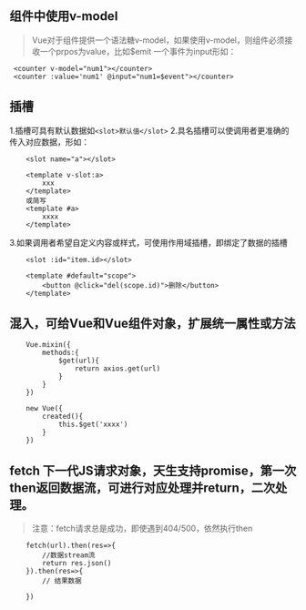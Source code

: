 ## 组件中使用v-model
> Vue对于组件提供一个语法糖v-model，如果使用v-model，则组件必须接收一个prpos为value，比如$emit 一个事件为input形如：
```
 <counter v-model="num1"></counter>
 <counter :value='num1' @input="num1=$event"></counter>
```

## 插槽
1.插槽可具有默认数据如```<slot>默认值</slot>```
2.具名插槽可以使调用者更准确的传入对应数据，形如：
```
    <slot name="a"></slot>

    <template v-slot:a>
        xxx
    </template>
    或简写
    <template #a>
        xxxx
    </template>
```
3.如果调用者希望自定义内容或样式，可使用作用域插槽，即绑定了数据的插槽
```
    <slot :id="item.id></slot>

    <template #default="scope">
        <button @click="del(scope.id)">删除</button>
    </template>
```

## 混入，可给Vue和Vue组件对象，扩展统一属性或方法

```
    Vue.mixin({
        methods:{
            $get(url){
                return axios.get(url)
            }
        }
    })

    new Vue({
        created(){
            this.$get('xxxx')
        }
    })
```

## fetch 下一代JS请求对象，天生支持promise，第一次then返回数据流，可进行对应处理并return，二次处理。
>注意：fetch请求总是成功，即使遇到404/500，依然执行then
```
    fetch(url).then(res=>{
        //数据stream流
        return res.json()
    }).then(res=>{
        // 结果数据

    })
```